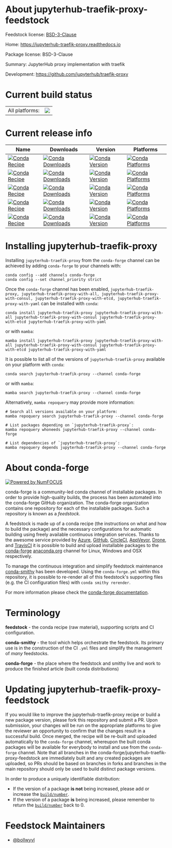 About jupyterhub-traefik-proxy-feedstock
========================================

Feedstock license: [BSD-3-Clause](https://github.com/conda-forge/jupyterhub-traefik-proxy-feedstock/blob/main/LICENSE.txt)

Home: https://jupyterhub-traefik-proxy.readthedocs.io

Package license: BSD-3-Clause

Summary: JupyterHub proxy implementation with traefik

Development: https://github.com/jupyterhub/traefik-proxy

Current build status
====================


<table><tr><td>All platforms:</td>
    <td>
      <a href="https://dev.azure.com/conda-forge/feedstock-builds/_build/latest?definitionId=19499&branchName=main">
        <img src="https://dev.azure.com/conda-forge/feedstock-builds/_apis/build/status/jupyterhub-traefik-proxy-feedstock?branchName=main">
      </a>
    </td>
  </tr>
</table>

Current release info
====================

| Name | Downloads | Version | Platforms |
| --- | --- | --- | --- |
| [![Conda Recipe](https://img.shields.io/badge/recipe-jupyterhub--traefik--proxy-green.svg)](https://anaconda.org/conda-forge/jupyterhub-traefik-proxy) | [![Conda Downloads](https://img.shields.io/conda/dn/conda-forge/jupyterhub-traefik-proxy.svg)](https://anaconda.org/conda-forge/jupyterhub-traefik-proxy) | [![Conda Version](https://img.shields.io/conda/vn/conda-forge/jupyterhub-traefik-proxy.svg)](https://anaconda.org/conda-forge/jupyterhub-traefik-proxy) | [![Conda Platforms](https://img.shields.io/conda/pn/conda-forge/jupyterhub-traefik-proxy.svg)](https://anaconda.org/conda-forge/jupyterhub-traefik-proxy) |
| [![Conda Recipe](https://img.shields.io/badge/recipe-jupyterhub--traefik--proxy--with--all-green.svg)](https://anaconda.org/conda-forge/jupyterhub-traefik-proxy-with-all) | [![Conda Downloads](https://img.shields.io/conda/dn/conda-forge/jupyterhub-traefik-proxy-with-all.svg)](https://anaconda.org/conda-forge/jupyterhub-traefik-proxy-with-all) | [![Conda Version](https://img.shields.io/conda/vn/conda-forge/jupyterhub-traefik-proxy-with-all.svg)](https://anaconda.org/conda-forge/jupyterhub-traefik-proxy-with-all) | [![Conda Platforms](https://img.shields.io/conda/pn/conda-forge/jupyterhub-traefik-proxy-with-all.svg)](https://anaconda.org/conda-forge/jupyterhub-traefik-proxy-with-all) |
| [![Conda Recipe](https://img.shields.io/badge/recipe-jupyterhub--traefik--proxy--with--consul-green.svg)](https://anaconda.org/conda-forge/jupyterhub-traefik-proxy-with-consul) | [![Conda Downloads](https://img.shields.io/conda/dn/conda-forge/jupyterhub-traefik-proxy-with-consul.svg)](https://anaconda.org/conda-forge/jupyterhub-traefik-proxy-with-consul) | [![Conda Version](https://img.shields.io/conda/vn/conda-forge/jupyterhub-traefik-proxy-with-consul.svg)](https://anaconda.org/conda-forge/jupyterhub-traefik-proxy-with-consul) | [![Conda Platforms](https://img.shields.io/conda/pn/conda-forge/jupyterhub-traefik-proxy-with-consul.svg)](https://anaconda.org/conda-forge/jupyterhub-traefik-proxy-with-consul) |
| [![Conda Recipe](https://img.shields.io/badge/recipe-jupyterhub--traefik--proxy--with--etcd-green.svg)](https://anaconda.org/conda-forge/jupyterhub-traefik-proxy-with-etcd) | [![Conda Downloads](https://img.shields.io/conda/dn/conda-forge/jupyterhub-traefik-proxy-with-etcd.svg)](https://anaconda.org/conda-forge/jupyterhub-traefik-proxy-with-etcd) | [![Conda Version](https://img.shields.io/conda/vn/conda-forge/jupyterhub-traefik-proxy-with-etcd.svg)](https://anaconda.org/conda-forge/jupyterhub-traefik-proxy-with-etcd) | [![Conda Platforms](https://img.shields.io/conda/pn/conda-forge/jupyterhub-traefik-proxy-with-etcd.svg)](https://anaconda.org/conda-forge/jupyterhub-traefik-proxy-with-etcd) |
| [![Conda Recipe](https://img.shields.io/badge/recipe-jupyterhub--traefik--proxy--with--yaml-green.svg)](https://anaconda.org/conda-forge/jupyterhub-traefik-proxy-with-yaml) | [![Conda Downloads](https://img.shields.io/conda/dn/conda-forge/jupyterhub-traefik-proxy-with-yaml.svg)](https://anaconda.org/conda-forge/jupyterhub-traefik-proxy-with-yaml) | [![Conda Version](https://img.shields.io/conda/vn/conda-forge/jupyterhub-traefik-proxy-with-yaml.svg)](https://anaconda.org/conda-forge/jupyterhub-traefik-proxy-with-yaml) | [![Conda Platforms](https://img.shields.io/conda/pn/conda-forge/jupyterhub-traefik-proxy-with-yaml.svg)](https://anaconda.org/conda-forge/jupyterhub-traefik-proxy-with-yaml) |

Installing jupyterhub-traefik-proxy
===================================

Installing `jupyterhub-traefik-proxy` from the `conda-forge` channel can be achieved by adding `conda-forge` to your channels with:

```
conda config --add channels conda-forge
conda config --set channel_priority strict
```

Once the `conda-forge` channel has been enabled, `jupyterhub-traefik-proxy, jupyterhub-traefik-proxy-with-all, jupyterhub-traefik-proxy-with-consul, jupyterhub-traefik-proxy-with-etcd, jupyterhub-traefik-proxy-with-yaml` can be installed with `conda`:

```
conda install jupyterhub-traefik-proxy jupyterhub-traefik-proxy-with-all jupyterhub-traefik-proxy-with-consul jupyterhub-traefik-proxy-with-etcd jupyterhub-traefik-proxy-with-yaml
```

or with `mamba`:

```
mamba install jupyterhub-traefik-proxy jupyterhub-traefik-proxy-with-all jupyterhub-traefik-proxy-with-consul jupyterhub-traefik-proxy-with-etcd jupyterhub-traefik-proxy-with-yaml
```

It is possible to list all of the versions of `jupyterhub-traefik-proxy` available on your platform with `conda`:

```
conda search jupyterhub-traefik-proxy --channel conda-forge
```

or with `mamba`:

```
mamba search jupyterhub-traefik-proxy --channel conda-forge
```

Alternatively, `mamba repoquery` may provide more information:

```
# Search all versions available on your platform:
mamba repoquery search jupyterhub-traefik-proxy --channel conda-forge

# List packages depending on `jupyterhub-traefik-proxy`:
mamba repoquery whoneeds jupyterhub-traefik-proxy --channel conda-forge

# List dependencies of `jupyterhub-traefik-proxy`:
mamba repoquery depends jupyterhub-traefik-proxy --channel conda-forge
```


About conda-forge
=================

[![Powered by
NumFOCUS](https://img.shields.io/badge/powered%20by-NumFOCUS-orange.svg?style=flat&colorA=E1523D&colorB=007D8A)](https://numfocus.org)

conda-forge is a community-led conda channel of installable packages.
In order to provide high-quality builds, the process has been automated into the
conda-forge GitHub organization. The conda-forge organization contains one repository
for each of the installable packages. Such a repository is known as a *feedstock*.

A feedstock is made up of a conda recipe (the instructions on what and how to build
the package) and the necessary configurations for automatic building using freely
available continuous integration services. Thanks to the awesome service provided by
[Azure](https://azure.microsoft.com/en-us/services/devops/), [GitHub](https://github.com/),
[CircleCI](https://circleci.com/), [AppVeyor](https://www.appveyor.com/),
[Drone](https://cloud.drone.io/welcome), and [TravisCI](https://travis-ci.com/)
it is possible to build and upload installable packages to the
[conda-forge](https://anaconda.org/conda-forge) [anaconda.org](https://anaconda.org/)
channel for Linux, Windows and OSX respectively.

To manage the continuous integration and simplify feedstock maintenance
[conda-smithy](https://github.com/conda-forge/conda-smithy) has been developed.
Using the ``conda-forge.yml`` within this repository, it is possible to re-render all of
this feedstock's supporting files (e.g. the CI configuration files) with ``conda smithy rerender``.

For more information please check the [conda-forge documentation](https://conda-forge.org/docs/).

Terminology
===========

**feedstock** - the conda recipe (raw material), supporting scripts and CI configuration.

**conda-smithy** - the tool which helps orchestrate the feedstock.
                   Its primary use is in the construction of the CI ``.yml`` files
                   and simplify the management of *many* feedstocks.

**conda-forge** - the place where the feedstock and smithy live and work to
                  produce the finished article (built conda distributions)


Updating jupyterhub-traefik-proxy-feedstock
===========================================

If you would like to improve the jupyterhub-traefik-proxy recipe or build a new
package version, please fork this repository and submit a PR. Upon submission,
your changes will be run on the appropriate platforms to give the reviewer an
opportunity to confirm that the changes result in a successful build. Once
merged, the recipe will be re-built and uploaded automatically to the
`conda-forge` channel, whereupon the built conda packages will be available for
everybody to install and use from the `conda-forge` channel.
Note that all branches in the conda-forge/jupyterhub-traefik-proxy-feedstock are
immediately built and any created packages are uploaded, so PRs should be based
on branches in forks and branches in the main repository should only be used to
build distinct package versions.

In order to produce a uniquely identifiable distribution:
 * If the version of a package **is not** being increased, please add or increase
   the [``build/number``](https://docs.conda.io/projects/conda-build/en/latest/resources/define-metadata.html#build-number-and-string).
 * If the version of a package **is** being increased, please remember to return
   the [``build/number``](https://docs.conda.io/projects/conda-build/en/latest/resources/define-metadata.html#build-number-and-string)
   back to 0.

Feedstock Maintainers
=====================

* [@bollwyvl](https://github.com/bollwyvl/)


